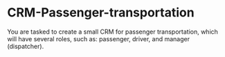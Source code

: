 # CRM-Passenger-transportation
You are tasked to create a small CRM for passenger transportation, which will have several roles, such as: passenger, driver, and manager (dispatcher).
